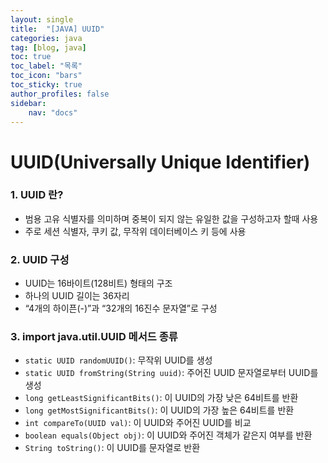 ```yaml
---
layout: single
title:  "[JAVA] UUID"
categories: java
tag: [blog, java]
toc: true
toc_label: "목록"
toc_icon: "bars"
toc_sticky: true
author_profiles: false
sidebar:
    nav: "docs"
---  
```


# UUID(Universally Unique Identifier)

### 1. UUID 란?

-  범용 고유 식별자를 의미하며 중복이 되지 않는 유일한 값을 구성하고자 할때 사용
-  주로 세션 식별자, 쿠키 값, 무작위 데이터베이스 키 등에 사용


### 2. UUID 구성 

- UUID는 16바이트(128비트) 형태의 구조
- 하나의 UUID 길이는 36자리
- “4개의 하이픈(-)”과 “32개의 16진수 문자열”로 구성

### 3. import java.util.UUID 메서드 종류 

- ```static UUID randomUUID()```: 무작위 UUID를 생성
- ```static UUID fromString(String uuid)```: 주어진 UUID 문자열로부터 UUID를 생성
- ```long getLeastSignificantBits()```: 이 UUID의 가장 낮은 64비트를 반환
- ```long getMostSignificantBits()```: 이 UUID의 가장 높은 64비트를 반환
- ```int compareTo(UUID val)```: 이 UUID와 주어진 UUID를 비교
- ```boolean equals(Object obj)```: 이 UUID와 주어진 객체가 같은지 여부를 반환
- ```String toString()```: 이 UUID를 문자열로 반환
